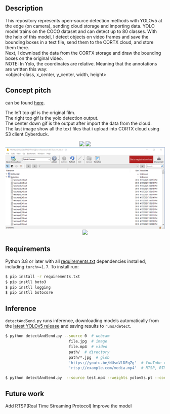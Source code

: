 
## Description

This repository represents open-source detection methods with YOLOv5 at the edge (on camera), sending cloud storage and importing data.
YOLO model trains on the COCO dataset and can detect up to 80 classes.
With the help of this model, I detect objects on video frames and save the bounding boxes in a text file, send them to the CORTX cloud, and store them there.\
Next, I download the data from the CORTX storage and draw the bounding boxes on the original video. \
NOTE: In Yolo, the coordinates are relative. Meaning that the annotations are written this way: \
<object-class, x_center, y_center, width, height>

## Concept pitch
can be found [here]().


The left top gif is the original film.\
The right top gif is the yolo detection output.\
The center down gif is the output after import the data from the cloud.\
The last image show all the text files that i upload into CORTX cloud using S3 client Cyberduck.

<p align="center">
   <img src="./gif/original.gif">
   <img src="./gif/yoloResults.gif">
   <img src="./gif/image.png">
   <img src="./gif/outputAfterReceive.gif">
</p>

## Requirements

Python 3.8 or later with all [requirements.txt](https://github.com/ultralytics/yolov5/blob/master/requirements.txt) dependencies installed, including `torch>=1.7`. To install run:
```bash
$ pip install -r requirements.txt
$ pip instll boto3
$ pip instll logging
$ pip instll botocore
```

## Inference

`detectAndSend.py` runs inference, downloading models automatically from the [latest YOLOv5 release](https://github.com/ultralytics/yolov5/releases) and saving results to `runs/detect`.

```bash
$ python detectAndSend.py --source 0  # webcam
                            file.jpg  # image 
                            file.mp4  # video
                            path/  # directory
                            path/*.jpg  # glob
                            'https://youtu.be/NUsoVlDFqZg'  # YouTube video
                            'rtsp://example.com/media.mp4'  # RTSP, RTMP, HTTP stream
```

```bash
$ python detectAndSend.py  --source test.mp4 --weights yolov5s.pt --conf 0.25 --save-txt
```

## Future work
Add RTSP(Real Time Streaming Protocol)
Improve the model

